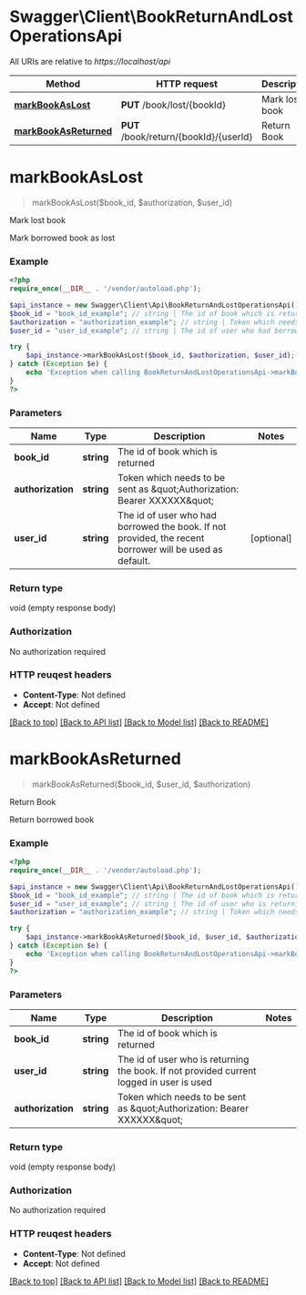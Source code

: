 # Swagger\Client\BookReturnAndLostOperationsApi

All URIs are relative to *https://localhost/api*

Method | HTTP request | Description
------------- | ------------- | -------------
[**markBookAsLost**](BookReturnAndLostOperationsApi.md#markBookAsLost) | **PUT** /book/lost/{bookId} | Mark lost book
[**markBookAsReturned**](BookReturnAndLostOperationsApi.md#markBookAsReturned) | **PUT** /book/return/{bookId}/{userId} | Return Book


# **markBookAsLost**
> markBookAsLost($book_id, $authorization, $user_id)

Mark lost book

Mark borrowed book as lost

### Example 
```php
<?php
require_once(__DIR__ . '/vendor/autoload.php');

$api_instance = new Swagger\Client\Api\BookReturnAndLostOperationsApi();
$book_id = "book_id_example"; // string | The id of book which is returned
$authorization = "authorization_example"; // string | Token which needs to be sent as \"Authorization: Bearer XXXXXX\" 
$user_id = "user_id_example"; // string | The id of user who had borrowed the book. If not provided, the recent borrower will be used as default.

try { 
    $api_instance->markBookAsLost($book_id, $authorization, $user_id);
} catch (Exception $e) {
    echo 'Exception when calling BookReturnAndLostOperationsApi->markBookAsLost: ', $e->getMessage(), "\n";
}
?>
```

### Parameters

Name | Type | Description  | Notes
------------- | ------------- | ------------- | -------------
 **book_id** | **string**| The id of book which is returned | 
 **authorization** | **string**| Token which needs to be sent as \&quot;Authorization: Bearer XXXXXX\&quot;  | 
 **user_id** | **string**| The id of user who had borrowed the book. If not provided, the recent borrower will be used as default. | [optional] 

### Return type

void (empty response body)

### Authorization

No authorization required

### HTTP reuqest headers

 - **Content-Type**: Not defined
 - **Accept**: Not defined

[[Back to top]](#) [[Back to API list]](../README.md#documentation-for-api-endpoints) [[Back to Model list]](../README.md#documentation-for-models) [[Back to README]](../README.md)

# **markBookAsReturned**
> markBookAsReturned($book_id, $user_id, $authorization)

Return Book

Return borrowed book

### Example 
```php
<?php
require_once(__DIR__ . '/vendor/autoload.php');

$api_instance = new Swagger\Client\Api\BookReturnAndLostOperationsApi();
$book_id = "book_id_example"; // string | The id of book which is returned
$user_id = "user_id_example"; // string | The id of user who is returning the book. If not provided current logged in user is used
$authorization = "authorization_example"; // string | Token which needs to be sent as \"Authorization: Bearer XXXXXX\" 

try { 
    $api_instance->markBookAsReturned($book_id, $user_id, $authorization);
} catch (Exception $e) {
    echo 'Exception when calling BookReturnAndLostOperationsApi->markBookAsReturned: ', $e->getMessage(), "\n";
}
?>
```

### Parameters

Name | Type | Description  | Notes
------------- | ------------- | ------------- | -------------
 **book_id** | **string**| The id of book which is returned | 
 **user_id** | **string**| The id of user who is returning the book. If not provided current logged in user is used | 
 **authorization** | **string**| Token which needs to be sent as \&quot;Authorization: Bearer XXXXXX\&quot;  | 

### Return type

void (empty response body)

### Authorization

No authorization required

### HTTP reuqest headers

 - **Content-Type**: Not defined
 - **Accept**: Not defined

[[Back to top]](#) [[Back to API list]](../README.md#documentation-for-api-endpoints) [[Back to Model list]](../README.md#documentation-for-models) [[Back to README]](../README.md)

